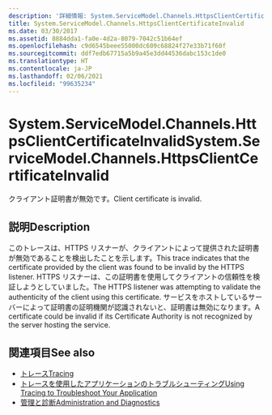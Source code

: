 ```yaml
---
description: '詳細情報: System.ServiceModel.Channels.HttpsClientCertificateInvalid'
title: System.ServiceModel.Channels.HttpsClientCertificateInvalid
ms.date: 03/30/2017
ms.assetid: 8884dda1-fa0e-4d2a-8079-7042c51b64ef
ms.openlocfilehash: c9d6545beee55000dc609c68824f27e33b71f60f
ms.sourcegitcommit: ddf7edb67715a5b9a45e3dd44536dabc153c1de0
ms.translationtype: HT
ms.contentlocale: ja-JP
ms.lasthandoff: 02/06/2021
ms.locfileid: "99635234"
---
```

# <a name="systemservicemodelchannelshttpsclientcertificateinvalid"></a><span data-ttu-id="26bbd-103">System.ServiceModel.Channels.HttpsClientCertificateInvalid</span><span class="sxs-lookup"><span data-stu-id="26bbd-103">System.ServiceModel.Channels.HttpsClientCertificateInvalid</span></span>

<span data-ttu-id="26bbd-104">クライアント証明書が無効です。</span><span class="sxs-lookup"><span data-stu-id="26bbd-104">Client certificate is invalid.</span></span>  
  
## <a name="description"></a><span data-ttu-id="26bbd-105">説明</span><span class="sxs-lookup"><span data-stu-id="26bbd-105">Description</span></span>  

 <span data-ttu-id="26bbd-106">このトレースは、HTTPS リスナーが、クライアントによって提供された証明書が無効であることを検出したことを示します。</span><span class="sxs-lookup"><span data-stu-id="26bbd-106">This trace indicates that the certificate provided by the client was found to be invalid by the HTTPS listener.</span></span> <span data-ttu-id="26bbd-107">HTTPS リスナーは、この証明書を使用してクライアントの信頼性を検証しようとしていました。</span><span class="sxs-lookup"><span data-stu-id="26bbd-107">The HTTPS listener was attempting to validate the authenticity of the client using this certificate.</span></span> <span data-ttu-id="26bbd-108">サービスをホストしているサーバーによって証明書の証明機関が認識されないと、証明書は無効になります。</span><span class="sxs-lookup"><span data-stu-id="26bbd-108">A certificate could be invalid if its Certificate Authority is not recognized by the server hosting the service.</span></span>  
  
## <a name="see-also"></a><span data-ttu-id="26bbd-109">関連項目</span><span class="sxs-lookup"><span data-stu-id="26bbd-109">See also</span></span>

- [<span data-ttu-id="26bbd-110">トレース</span><span class="sxs-lookup"><span data-stu-id="26bbd-110">Tracing</span></span>](index.md)
- [<span data-ttu-id="26bbd-111">トレースを使用したアプリケーションのトラブルシューティング</span><span class="sxs-lookup"><span data-stu-id="26bbd-111">Using Tracing to Troubleshoot Your Application</span></span>](using-tracing-to-troubleshoot-your-application.md)
- [<span data-ttu-id="26bbd-112">管理と診断</span><span class="sxs-lookup"><span data-stu-id="26bbd-112">Administration and Diagnostics</span></span>](../index.md)
